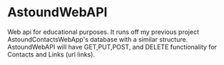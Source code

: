 # AstoundWebAPI

Web api for educational purposes. It runs off my previous project AstoundContactsWebApp's database with a similar structure. 
AstoundWebAPI will have GET,PUT,POST, and DELETE functionality for Contacts and Links (url links). 

